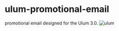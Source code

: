 # ulum-promotional-email
promotional email designed for the Ulum 3.0.
![ulum](https://user-images.githubusercontent.com/98913917/169715235-1d98d5a0-85a3-4b54-8dcd-41c0fbe74f0b.png)
